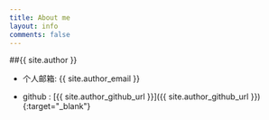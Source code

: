 ```yaml
---
title: About me
layout: info
comments: false
---
```

  
##{{ site.author }}

- 个人邮箱: {{ site.author_email }}

- github : [{{ site.author_github_url }}]({{ site.author_github_url }}){:target="_blank"}
